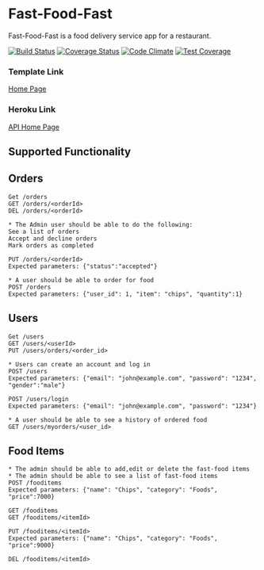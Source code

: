 # Fast-Food-Fast

Fast-Food-Fast is a food delivery service app for a restaurant.

[![Build Status](https://travis-ci.com/mubstimor/fast-food-fast.svg?branch=develop)](https://travis-ci.com/mubstimor/fast-food-fast)  [![Coverage Status](https://coveralls.io/repos/github/mubstimor/fast-food-fast/badge.svg?branch=develop&service=github)](https://coveralls.io/github/mubstimor/fast-food-fast?branch=develop&service=github)  [![Code Climate](https://codeclimate.com/github/codeclimate/codeclimate/badges/gpa.svg)](https://codeclimate.com/github/mubstimor/fast-food-fast)  [![Test Coverage](https://api.codeclimate.com/v1/badges/24230611fce8192b6279/test_coverage)](https://codeclimate.com/github/mubstimor/fast-food-fast/test_coverage)


### Template Link

[Home Page](https://mubstimor.github.io/fast-food-fast/ui/index.html)

### Heroku Link

[API Home Page](https://tims-fast-food.herokuapp.com/)

## Supported Functionality

## Orders
```
Get /orders
GET /orders/<orderId>
DEL /orders/<orderId>

* The Admin user should be able to do the following:
See a list of orders
Accept and decline orders
Mark orders as completed

PUT /orders/<orderId>
Expected parameters: {"status":"accepted"}

* A user should be able to order for food
POST /orders
Expected parameters: {"user_id": 1, "item": "chips", "quantity":1}
```

## Users
```
Get /users
GET /users/<userId>
PUT /users/orders/<order_id>

* Users can create an account and log in
POST /users
Expected parameters: {"email": "john@example.com", "password": "1234", "gender":"male"}

POST /users/login
Expected parameters: {"email": "john@example.com", "password": "1234"}

* A user should be able to see a history of ordered food
GET /users/myorders/<user_id>
```

## Food Items
```
* The admin should be able to add,edit or delete the fast-food items
* The admin should be able to see a list of fast-food items
POST /fooditems
Expected parameters: {"name": "Chips", "category": "Foods", "price":7000}

GET /fooditems
GET /fooditems/<itemId>

PUT /fooditems/<itemId>
Expected parameters: {"name": "Chips", "category": "Foods", "price":9000}

DEL /fooditems/<itemId>
```